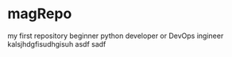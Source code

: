 # magRepo
my first repository
beginner python developer or DevOps ingineer
kalsjhdgfisudhgisuh
asdf
sadf
